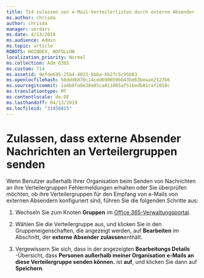 ```yaml
---
title: 714 zulassen von e-Mail-Verteilerlisten durch externe Absender
ms.author: chrisda
author: chrisda
manager: serdars
ms.date: 4/13/2018
ms.audience: Admin
ms.topic: article
ROBOTS: NOINDEX, NOFOLLOW
localization_priority: Normal
ms.collection: Adm_O365
ms.custom: 714
ms.assetid: 9efde695-25b4-4023-bbba-bb2fc5c95b83
ms.openlocfilehash: 58dddb870c14cdd690059bb43bd63beaae2127b6
ms.sourcegitcommit: 1a4b8fa9e38a95ca811085af516edb81caf2018c
ms.translationtype: MT
ms.contentlocale: de-DE
ms.lasthandoff: 04/13/2019
ms.locfileid: "31858815"
---
```

# <a name="allow-external-senders-to-send-messages-to-distribution-groups"></a>Zulassen, dass externe Absender Nachrichten an Verteilergruppen senden

Wenn Benutzer außerhalb Ihrer Organisation beim Senden von Nachrichten an ihre Verteilergruppen Fehlermeldungen erhalten oder Sie überprüfen möchten, ob ihre Verteilergruppen für den Empfang von e-Mails von externen Absendern konfiguriert sind, führen Sie die folgenden Schritte aus:

1. Wechseln Sie zum Knoten **Gruppen** im [Office 365-Verwaltungsportal](https://portal.office.com/adminportal/home#/groups).

2. Wählen Sie die Verteilergruppe aus, und klicken Sie in den Gruppeneigenschaften, die angezeigt werden, auf **Bearbeiten** im Abschnitt, der **externe Absender zulassen**enthält.

3. Vergewissern Sie sich, dass in der angezeigten **Bearbeitungs Details** -Übersicht, dass **Personen außerhalb meiner Organisation e-Mails an diese Verteilergruppe senden können.** ist **auf**, und klicken Sie dann auf **Speichern**.
